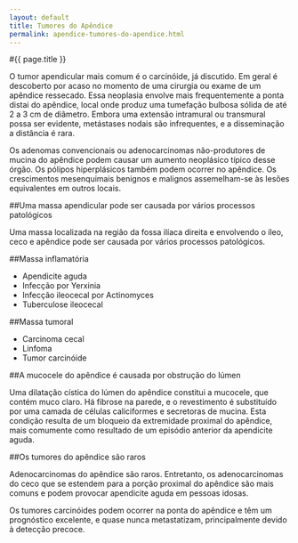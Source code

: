 ```yaml
---
layout: default
title: Tumores do Apêndice
permalink: apendice-tumores-do-apendice.html
---
```


#{{ page.title }}

O tumor apendicular mais comum é o carcinóide, já discutido. Em geral é descoberto por acaso no momento de uma cirurgia ou exame de um apêndice ressecado. Essa neoplasia envolve mais frequentemente a ponta distai do apêndice, local onde produz uma tumefação bulbosa sólida de até 2 a 3 cm de diâmetro. Embora uma extensão intramural ou transmural possa ser evidente, metástases nodais são infrequentes, e a disseminação a distância é rara.

Os adenomas convencionais ou adenocarcinomas não-produtores de mucina do apêndice podem causar um aumento neoplásico típico desse órgão. Os pólipos hiperplásicos também podem ocorrer no apêndice. Os crescimentos mesenquimais benignos e malignos assemelham-se às lesões equivalentes em outros locais.

##Uma massa apendicular pode ser causada por vários processos patológicos

Uma massa localizada na região da fossa ilíaca direita e envolvendo o íleo, ceco e apêndice pode ser causada por vários processos patológicos.

##Massa inflamatória

* Apendicite aguda
* Infecção por Yerxinia
* Infecção ileocecal por Actinomyces
* Tuberculose ileocecal


##Massa tumoral

* Carcinoma cecal
* Linfoma
* Tumor carcinóide

##A mucocele do apêndice é causada por obstrução do lúmen

Uma dilatação cística do lúmen do apêndice constitui a mucocele, que contém muco claro. Há fibrose na parede, e o revestimento é substituído por uma camada de células caliciformes e secretoras de mucina. Esta condição resulta de um bloqueio da extremidade proximal do apêndice, mais comumente como resultado de um episódio anterior da apendicite aguda.

##Os tumores do apêndice são raros

Adenocarcinomas do apêndice são raros. Entretanto, os adenocarcinomas do ceco que se estendem para a porção proximal do apêndice são mais comuns e podem provocar apendicite aguda em pessoas idosas.

Os tumores carcinóides podem ocorrer na ponta do apêndice e têm um prognóstico excelente, e quase nunca metastatizam, principalmente devido à detecção precoce.
